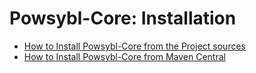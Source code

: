 # Powsybl-Core: Installation

* [How to Install Powsybl-Core from the Project sources](install-from-sources.md)
* [How to Install Powsybl-Core from Maven Central](install-from-maven.md)